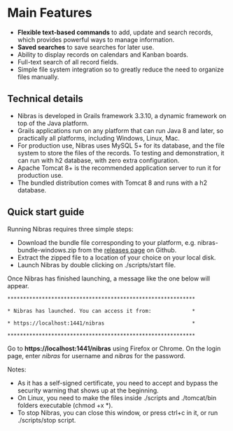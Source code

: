 # Main Features

* **Flexible text-based commands** to add, update and search records, which provides powerful ways to manage information.
* **Saved searches** to save searches for later use.
* Ability to display records on calendars and Kanban boards.
* Full-text search of all record fields.
* Simple file system integration so to greatly reduce the need to organize files manually.

## Technical details

* Nibras is developed in Grails framework 3.3.10, a dynamic framework on top of the Java platform.
* Grails applications run on any platform that can run Java 8 and later, so practically all platforms, including Windows, Linux, Mac.
* For production use, Nibras uses MySQL 5+ for its database, and the file system to store the files of the records. To testing and demonstration, it can run with h2 database, with zero extra configuration.
* Apache Tomcat 8+ is the recommended application server to run it for production use.
* The bundled distribution comes with Tomcat 8 and runs with a h2 database.

## Quick start guide

Running Nibras requires three simple steps:

- Download the bundle file corresponding to your platform, e.g. nibras-bundle-windows.zip from the [releases page](https://github.com/mfakih294/Nibras-PKM/releases) on Github.
- Extract the zipped file to a location of your choice on your local disk.
- Launch Nibras by double clicking on ./scripts/start file.

Once Nibras has finished launching, a message like the one below will appear.

`************************************************************`

`* Nibras has launched. You can access it from:             *`

`* https://localhost:1441/nibras                            *`

`************************************************************`

Go to **https://localhost:1441/nibras** using Firefox or Chrome. On the login page, enter *nibras* for username and *nibras* for the password.

Notes: 
- As it has a self-signed certificate, you need to accept and bypass the security warning that shows up at the beginning.
- On Linux, you need to make the files inside ./scripts and ./tomcat/bin folders executable (chmod +x *).
- To stop Nibras, you can close this window, or press ctrl+c in it, or run ./scripts/stop script.

